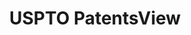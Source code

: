 ---
layout: default
bigquery: https://console.cloud.google.com/bigquery?p=patents-public-data&d=patentsview&page=dataset
citation: Attribution should be given to PatentsView for use, distribution, or derivative
  works.
code: https://github.com/CSSIP-AIR/PatentsView-Code-Snippets/
contributors: USPTO
cost: None
description: 'PatentsView includes US patent data including raw data (summaries, applications,
  pregrant applications), disambugations of inventors and assignees, and inventor
  gender estimates.  Also foreign priority data, # of figures and sheets, and government
  interest statements.'
documentation: https://patentsview.org/query/builder-faqs
last_edit: 04/07/2022, 10:46:00
location: https://patentsview.org/
maintained_by: USPTO
record_creation_timestamp: 12/2/2020 17:20:46
schema_fields:
- disamb_inventor_id_20170307
- _102_date
- disamb_inventor_id_20201229
- location_id
- kind
- disamb_assignee_id_20181127
- section_id
- _371_date
- name_first
- ipc_version_indicator
- citation_id
- name_last
- f371_date
- text
- city
- classification_data_source
- term_disclaimer
- male
- fname
- main_group
- lapse_of_patent
- disamb_inventor_id_20191008
- action_date
- group_id
- rawlocation_id
- num_claims
- disamb_assignee_id_20200630
- filename
- exemplary
- level_two
- ipc_class
- num
- disamb_assignee_id_20200331
- state
- mainclass_id
- length
- state_fips
- county_fips
- name
- attribution_status
- disamb_inventor_id_20190312
- latin_name
- number
- classification_value
- disamb_inventor_id_20171226
- disamb_inventor_id_20200331
- patent_id
- lname
- disamb_inventor_id_20190820
- category_id
- longitude
- symbol_position
- variety
- rawinventor_id
- disclaimer_date
- subgroup
- sequence
- id
- subgroup_id
- classification_status
- disamb_inventor_id_20180528
- designation
- category
- male_flag
- publication_number
- organization_id
- relkind
- disamb_assignee_id_20200929
- disamb_inventor_id_20200630
- sector_title
- applicant_type
- num_sheets
- latlong
- disamb_inventor_id_20191231
- withdrawn
- term_grant
- uuid
- type
- disamb_assignee_id_20190312
- disamb_assignee_id_20190820
- assignee_id
- lawyer_id
- term_extension
- disamb_inventor_id_20200929
- role
- doc_type
- subclass_id
- disamb_assignee_id_20191008
- doctype
- inventor_id
- abstract
- f102_date
- rel_id
- reldocno
- subsection_id
- field_title
- country
- field_id
- dependent
- level_one
- series_code
- gi_statement
- section
- classification_level
- level_three
- subcategory_id
- group
- title
- contract_award_number
- subclass
- organization
- disamb_assignee_id_20191231
- application_id
- status
- disamb_inventor_id_20170808
- disamb_inventor_id_20181127
- num_figures
- disamb_inventor_id_20171003
- date
- county
- deceased
- rule_47
- country_transformed
- rawassignee_id
- latitude
shortname: patentsview
tags:
- disambiguation
- United States
- gender
terms_of_use: Creative Commons Attribution 4.0 International License.
timeframe: 1963-1999
title: USPTO PatentsView
uuid: cf1780b1-e265-4e49-8d1d-83b9cfe0fd9a
---